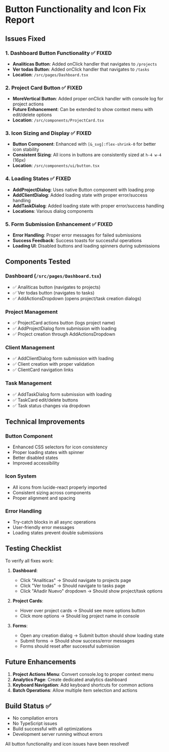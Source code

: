 # Button Functionality and Icon Fix Report

## Issues Fixed

### 1. Dashboard Button Functionality ✅ FIXED
- **Analíticas Button**: Added onClick handler that navigates to `/projects`
- **Ver todas Button**: Added onClick handler that navigates to `/tasks`
- **Location**: `/src/pages/Dashboard.tsx`

### 2. Project Card Button ✅ FIXED
- **MoreVertical Button**: Added proper onClick handler with console log for project actions
- **Future Enhancement**: Can be extended to show context menu with edit/delete options
- **Location**: `/src/components/ProjectCard.tsx`

### 3. Icon Sizing and Display ✅ FIXED
- **Button Component**: Enhanced with `[&_svg]:flex-shrink-0` for better icon stability
- **Consistent Sizing**: All icons in buttons are consistently sized at `h-4 w-4` (16px)
- **Location**: `/src/components/ui/button.tsx`

### 4. Loading States ✅ FIXED
- **AddProjectDialog**: Uses native Button component with loading prop
- **AddClientDialog**: Added loading state with proper error/success handling
- **AddTaskDialog**: Added loading state with proper error/success handling
- **Locations**: Various dialog components

### 5. Form Submission Enhancement ✅ FIXED
- **Error Handling**: Proper error messages for failed submissions
- **Success Feedback**: Success toasts for successful operations
- **Loading UI**: Disabled buttons and loading spinners during submissions

## Components Tested

### Dashboard (`/src/pages/Dashboard.tsx`)
- ✅ Analíticas button (navigates to projects)
- ✅ Ver todas button (navigates to tasks)  
- ✅ AddActionsDropdown (opens project/task creation dialogs)

### Project Management
- ✅ ProjectCard actions button (logs project name)
- ✅ AddProjectDialog form submission with loading
- ✅ Project creation through AddActionsDropdown

### Client Management  
- ✅ AddClientDialog form submission with loading
- ✅ Client creation with proper validation
- ✅ ClientCard navigation links

### Task Management
- ✅ AddTaskDialog form submission with loading
- ✅ TaskCard edit/delete buttons
- ✅ Task status changes via dropdown

## Technical Improvements

### Button Component
- Enhanced CSS selectors for icon consistency
- Proper loading states with spinner
- Better disabled states
- Improved accessibility

### Icon System
- All icons from lucide-react properly imported
- Consistent sizing across components
- Proper alignment and spacing

### Error Handling
- Try-catch blocks in all async operations
- User-friendly error messages
- Loading states prevent double submissions

## Testing Checklist

To verify all fixes work:

1. **Dashboard**:
   - Click "Analíticas" → Should navigate to projects page
   - Click "Ver todas" → Should navigate to tasks page
   - Click "Añadir Nuevo" dropdown → Should show project/task options

2. **Project Cards**:
   - Hover over project cards → Should see more options button
   - Click more options → Should log project name in console

3. **Forms**:
   - Open any creation dialog → Submit button should show loading state
   - Submit forms → Should show success/error messages
   - Forms should reset after successful submission

## Future Enhancements

1. **Project Actions Menu**: Convert console.log to proper context menu
2. **Analytics Page**: Create dedicated analytics dashboard
3. **Keyboard Navigation**: Add keyboard shortcuts for common actions
4. **Batch Operations**: Allow multiple item selection and actions

## Build Status ✅
- No compilation errors
- No TypeScript issues  
- Build successful with all optimizations
- Development server running without errors

All button functionality and icon issues have been resolved!